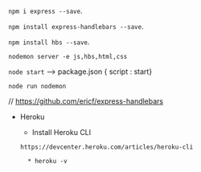 `npm i express --save`.

`npm install express-handlebars --save`.

`npm install hbs --save`.

`nodemon server -e js,hbs,html,css`

`node start` -->  package.json { script : start}

`node run nodemon`

// https://github.com/ericf/express-handlebars

* Heroku

    * Install Heroku CLI

    `https://devcenter.heroku.com/articles/heroku-cli`

        * heroku -v
          


